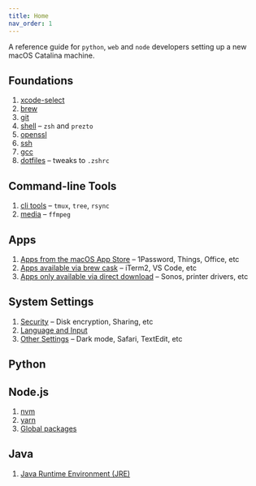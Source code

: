 ```yaml
---
title: Home
nav_order: 1
---
```


A reference guide for `python`, `web` and `node` developers setting up a new macOS Catalina machine.

## Foundations

1. [xcode-select](foundations/xcode-select.html)
2. [brew](foundations/brew.html)
3. [git](foundations/git.html)
4. [shell](foundations/shell.html) – `zsh` and `prezto`
5. [openssl](foundations/openssl.html)
6. [ssh](foundations/ssh.html)
7. [gcc](foundations/gcc.html)
8. [dotfiles](foundations/dotfiles-tweaks.html) – tweaks to `.zshrc`

## Command-line Tools

1. [cli tools](cli/tools.html) – `tmux`, `tree`, `rsync`
2. [media](cli/media.html) – `ffmpeg`

## Apps

1. [Apps from the macOS App Store](apps/app-store.html) – 1Password, Things, Office, etc
2. [Apps available via brew cask](apps/brew-casks.html) – iTerm2, VS Code, etc
3. [Apps only available via direct download](apps/direct-downloads.html) – Sonos, printer drivers, etc

## System Settings

1. [Security](system/security.html) – Disk encryption, Sharing, etc
2. [Language and Input](system/keyboard.html)
3. [Other Settings](system/settings.html) – Dark mode, Safari, TextEdit, etc

## Python

<!-- 1. Go to https:// ... -->

## Node.js

1. [nvm](node-js/nvm.html)
2. [yarn](node-js/yarn.html)
3. [Global packages](node-js/global-packages.html)

## Java

1. [Java Runtime Environment (JRE)](java/jre.html)